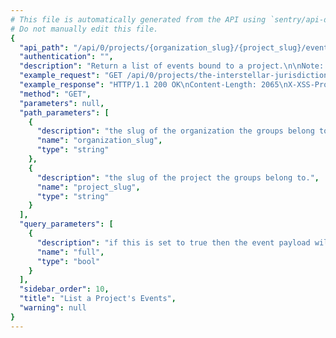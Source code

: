```yaml
---
# This file is automatically generated from the API using `sentry/api-docs/generator.py.`
# Do not manually edit this file.
{
  "api_path": "/api/0/projects/{organization_slug}/{project_slug}/events/", 
  "authentication": "", 
  "description": "Return a list of events bound to a project.\n\nNote: This endpoint is experimental and may be removed without notice.", 
  "example_request": "GET /api/0/projects/the-interstellar-jurisdiction/pump-station/events/ HTTP/1.1\nHost: sentry.io\nAuthorization: Bearer <token>", 
  "example_response": "HTTP/1.1 200 OK\nContent-Length: 2065\nX-XSS-Protection: 1; mode=block\nX-Content-Type-Options: nosniff\nContent-Language: en\nAccess-Control-Expose-Headers: X-Sentry-Error, Retry-After\nVary: Accept-Language, Cookie\nAccess-Control-Allow-Methods: GET, HEAD, OPTIONS\nLink: <https://sentry.io/api/0/projects/the-interstellar-jurisdiction/pump-station/events/?&cursor=0:0:1>; rel=\"previous\"; results=\"false\"; cursor=\"0:0:1\", <https://sentry.io/api/0/projects/the-interstellar-jurisdiction/pump-station/events/?&cursor=0:100:0>; rel=\"next\"; results=\"false\"; cursor=\"0:100:0\"\nAllow: GET, HEAD, OPTIONS\nAccess-Control-Allow-Origin: *\nAccess-Control-Allow-Headers: X-Sentry-Auth, X-Requested-With, Origin, Accept, Content-Type, Authentication, Authorization\nContent-Type: application/json\nX-Frame-Options: deny\n\n[\n  {\n    \"crashFile\": null, \n    \"culprit\": \"io.sentry.example.ApiRequest in perform\", \n    \"dateCreated\": \"2020-03-09T04:38:20Z\", \n    \"event.type\": \"error\", \n    \"eventID\": \"42fca49207b342cfa61f89174968c6ef\", \n    \"groupID\": \"2\", \n    \"id\": \"42fca49207b342cfa61f89174968c6ef\", \n    \"location\": \"ApiRequest.java\", \n    \"message\": \"Authentication failed, token expired!\", \n    \"platform\": \"java\", \n    \"projectID\": \"2\", \n    \"tags\": [\n      {\n        \"key\": \"browser\", \n        \"value\": \"Chrome 60.0.3112\"\n      }, \n      {\n        \"key\": \"browser.name\", \n        \"value\": \"Chrome\"\n      }, \n      {\n        \"key\": \"client_os\", \n        \"value\": \"Mac OS X 10.12.6\"\n      }, \n      {\n        \"key\": \"client_os.name\", \n        \"value\": \"Mac OS X\"\n      }, \n      {\n        \"key\": \"device\", \n        \"value\": \"Other\"\n      }, \n      {\n        \"key\": \"environment\", \n        \"value\": \"production\"\n      }, \n      {\n        \"key\": \"level\", \n        \"value\": \"error\"\n      }, \n      {\n        \"key\": \"os\", \n        \"value\": \"Mac OS X 10.12.6\"\n      }, \n      {\n        \"key\": \"release\", \n        \"value\": \"cbd1f80781a5d52db2ce323a7669b5c339dce255\"\n      }, \n      {\n        \"key\": \"user\", \n        \"query\": \"user.username:\\\"user\\\"\", \n        \"value\": \"username:user\"\n      }, \n      {\n        \"key\": \"server_name\", \n        \"value\": \"web1.example.com\"\n      }, \n      {\n        \"key\": \"url\", \n        \"value\": \"http://localhost:8080/\"\n      }\n    ], \n    \"title\": \"ApiException: Authentication failed, token expired!\", \n    \"user\": {\n      \"data\": {\n        \"account_level\": \"premium\"\n      }, \n      \"email\": \"user@sentry.io\", \n      \"id\": null, \n      \"ip_address\": \"0:0:0:0:0:0:0:1\", \n      \"name\": null, \n      \"username\": \"user\"\n    }\n  }, \n  {\n    \"crashFile\": null, \n    \"culprit\": \"raven.scripts.runner in main\", \n    \"dateCreated\": \"2020-03-09T04:38:18Z\", \n    \"event.type\": \"default\", \n    \"eventID\": \"4930b666da41467b9840d96a58c71595\", \n    \"groupID\": \"1\", \n    \"id\": \"4930b666da41467b9840d96a58c71595\", \n    \"location\": null, \n    \"message\": \"This is an example python exception\", \n    \"platform\": \"python\", \n    \"projectID\": \"2\", \n    \"tags\": [\n      {\n        \"key\": \"browser\", \n        \"value\": \"Chrome 28.0.1500\"\n      }, \n      {\n        \"key\": \"browser.name\", \n        \"value\": \"Chrome\"\n      }, \n      {\n        \"key\": \"client_os\", \n        \"value\": \"Windows 8\"\n      }, \n      {\n        \"key\": \"client_os.name\", \n        \"value\": \"Windows\"\n      }, \n      {\n        \"key\": \"environment\", \n        \"value\": \"prod\"\n      }, \n      {\n        \"key\": \"level\", \n        \"value\": \"error\"\n      }, \n      {\n        \"key\": \"release\", \n        \"value\": \"cbd1f80781a5d52db2ce323a7669b5c339dce255\"\n      }, \n      {\n        \"key\": \"user\", \n        \"query\": \"user.id:\\\"1\\\"\", \n        \"value\": \"id:1\"\n      }, \n      {\n        \"key\": \"server_name\", \n        \"value\": \"web01.example.org\"\n      }, \n      {\n        \"key\": \"url\", \n        \"value\": \"http://example.com/foo\"\n      }\n    ], \n    \"title\": \"This is an example python exception\", \n    \"user\": {\n      \"data\": null, \n      \"email\": \"sentry@example.com\", \n      \"id\": \"1\", \n      \"ip_address\": \"127.0.0.1\", \n      \"name\": \"Sentry\", \n      \"username\": \"sentry\"\n    }\n  }\n]", 
  "method": "GET", 
  "parameters": null, 
  "path_parameters": [
    {
      "description": "the slug of the organization the groups belong to.", 
      "name": "organization_slug", 
      "type": "string"
    }, 
    {
      "description": "the slug of the project the groups belong to.", 
      "name": "project_slug", 
      "type": "string"
    }
  ], 
  "query_parameters": [
    {
      "description": "if this is set to true then the event payload will include the full event body, including the stacktrace. Set to 1 to enable.", 
      "name": "full", 
      "type": "bool"
    }
  ], 
  "sidebar_order": 10, 
  "title": "List a Project's Events", 
  "warning": null
}
---
```

